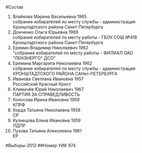 #Состав
1. Влайкова Марина Васильевна 1965   
    собрание избирателей ио месту службы - администрация Кронштадтского района Санкт-Петербурга
2. Донченко Ольга Юрьевна 1969   
    собрание избирателей по месту работы - ГБОУ СОШ №418 Кронштадтского района Санкт-Петербурга
3. Еремин Владимир Николаевич 1962   
    "собрание избирателей по месту работы - ФИЛИАЛ ОАО "ЛЕНЭНЕРГО" ДСО"
4. Еремина Маргарита Николаевна 1962   
    собрание избирателей по месту службы - администрация КРОНШТАДТСКОГО РАЙОНА САНкт-ПЕТЕРБУРГА
5. Иванова Светлана Ивановна 1957   
    Российский Красный Крест
6. Климачёв Юрий Николаевич 1967   
    ПАРТИЯ ЗА СПРАВЕДЛИВОСТЬ
7. Колосова Ирина Ивановна 1959   
    КПРФ
8. Корда Татьяна Николаевна 1958   
    СР
9. Кузнецова Елена Ивановна 1959   
    ЛДПР
10. Пухова Татьяна Алексеевна 1961   
    ЕР

#Выборы-2012
##Номер УИК
974